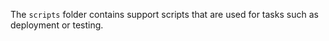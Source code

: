 The `scripts` folder contains support scripts that are used for tasks such as deployment or testing.
